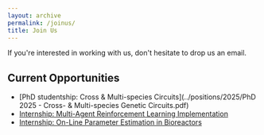 ```yaml
---
layout: archive
permalink: /joinus/
title: Join Us
---
```


If you're interested in working with us, don't hesitate to drop us an email.

## Current Opportunities
- [PhD studentship: Cross & Multi-species Circuits](../positions/2025/PhD 2025 - Cross- & Multi-species Genetic Circuits.pdf)
- [Internship: Multi-Agent Reinforcement Learning Implementation](../positions/2025/internship_marl.pdf)
- [Internship: On-Line Parameter Estimation in Bioreactors](../positions/2025/internship_estimation.pdf)
